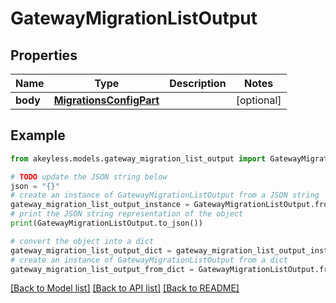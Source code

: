 # GatewayMigrationListOutput


## Properties

Name | Type | Description | Notes
------------ | ------------- | ------------- | -------------
**body** | [**MigrationsConfigPart**](MigrationsConfigPart.md) |  | [optional] 

## Example

```python
from akeyless.models.gateway_migration_list_output import GatewayMigrationListOutput

# TODO update the JSON string below
json = "{}"
# create an instance of GatewayMigrationListOutput from a JSON string
gateway_migration_list_output_instance = GatewayMigrationListOutput.from_json(json)
# print the JSON string representation of the object
print(GatewayMigrationListOutput.to_json())

# convert the object into a dict
gateway_migration_list_output_dict = gateway_migration_list_output_instance.to_dict()
# create an instance of GatewayMigrationListOutput from a dict
gateway_migration_list_output_from_dict = GatewayMigrationListOutput.from_dict(gateway_migration_list_output_dict)
```
[[Back to Model list]](../README.md#documentation-for-models) [[Back to API list]](../README.md#documentation-for-api-endpoints) [[Back to README]](../README.md)


